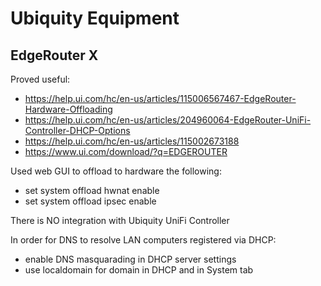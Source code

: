 # Ubiquity Equipment

## EdgeRouter X

Proved useful:

* https://help.ui.com/hc/en-us/articles/115006567467-EdgeRouter-Hardware-Offloading
* https://help.ui.com/hc/en-us/articles/204960064-EdgeRouter-UniFi-Controller-DHCP-Options
* https://help.ui.com/hc/en-us/articles/115002673188
* https://www.ui.com/download/?q=EDGEROUTER

Used web GUI to offload to hardware the following:

* set system offload hwnat enable
* set system offload ipsec enable

There is NO integration with Ubiquity UniFi Controller

In order for DNS to resolve LAN computers registered via DHCP:

* enable DNS masquarading in DHCP server settings
* use localdomain for domain in DHCP and in System tab
